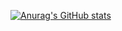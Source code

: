 [![Anurag's GitHub stats](https://github-readme-stats.vercel.app/api?username=eevanlong)](https://github.com/anuraghazra/github-readme-stats)
